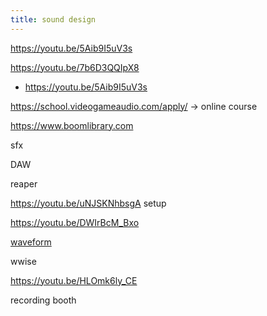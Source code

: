 ```yaml
---
title: sound design
---
```


https://youtu.be/5Aib9I5uV3s

https://youtu.be/7b6D3QQIpX8

- https://youtu.be/5Aib9I5uV3s



https://school.videogameaudio.com/apply/ -> online course

https://www.boomlibrary.com



sfx

DAW

reaper

https://youtu.be/uNJSKNhbsgA setup



https://youtu.be/DWIrBcM_Bxo


[waveform](https://www.tracktion.com/products/waveform-free)



wwise

https://youtu.be/HLOmk6ly_CE






recording booth